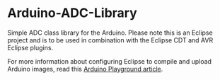 Arduino-ADC-Library
===================

Simple ADC class library for the Arduino. Please note this is an Eclipse project and is to be used in combination with the Eclipse CDT and AVR Eclipse plugins.

For more information about configuring Eclipse to compile and upload Arduino images, read this [Arduino Playground article](http://playground.arduino.cc/Code/Eclipse).

